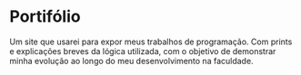 # Portifólio

Um site que usarei para expor meus trabalhos de programação. Com prints e explicações breves da lógica utilizada, com o objetivo de demonstrar minha evolução ao longo do meu desenvolvimento na faculdade.
